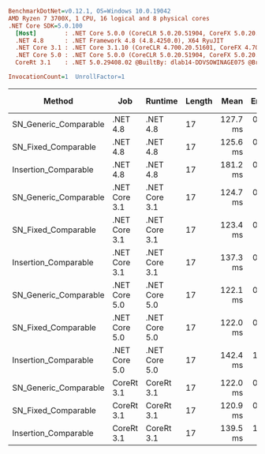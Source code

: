 ``` ini

BenchmarkDotNet=v0.12.1, OS=Windows 10.0.19042
AMD Ryzen 7 3700X, 1 CPU, 16 logical and 8 physical cores
.NET Core SDK=5.0.100
  [Host]        : .NET Core 5.0.0 (CoreCLR 5.0.20.51904, CoreFX 5.0.20.51904), X64 RyuJIT
  .NET 4.8      : .NET Framework 4.8 (4.8.4250.0), X64 RyuJIT
  .NET Core 3.1 : .NET Core 3.1.10 (CoreCLR 4.700.20.51601, CoreFX 4.700.20.51901), X64 RyuJIT
  .NET Core 5.0 : .NET Core 5.0.0 (CoreCLR 5.0.20.51904, CoreFX 5.0.20.51904), X64 RyuJIT
  CoreRt 3.1    : .NET 5.0.29408.02 @BuiltBy: dlab14-DDVSOWINAGE075 @Branch: master @Commit: 4ce1c21ac0d4d1a3b7f7a548214966f69ac9f199, X64 AOT

InvocationCount=1  UnrollFactor=1  

```
|                Method |           Job |       Runtime | Length |     Mean |   Error |  StdDev | Gen 0 | Gen 1 | Gen 2 | Allocated |
|---------------------- |-------------- |-------------- |------- |---------:|--------:|--------:|------:|------:|------:|----------:|
| SN_Generic_Comparable |      .NET 4.8 |      .NET 4.8 |     17 | 127.7 ms | 0.72 ms | 0.68 ms |     - |     - |     - |         - |
|   SN_Fixed_Comparable |      .NET 4.8 |      .NET 4.8 |     17 | 125.6 ms | 0.58 ms | 0.54 ms |     - |     - |     - |         - |
|  Insertion_Comparable |      .NET 4.8 |      .NET 4.8 |     17 | 181.2 ms | 0.50 ms | 0.45 ms |     - |     - |     - |         - |
| SN_Generic_Comparable | .NET Core 3.1 | .NET Core 3.1 |     17 | 124.7 ms | 0.55 ms | 0.51 ms |     - |     - |     - |         - |
|   SN_Fixed_Comparable | .NET Core 3.1 | .NET Core 3.1 |     17 | 123.4 ms | 0.46 ms | 0.43 ms |     - |     - |     - |         - |
|  Insertion_Comparable | .NET Core 3.1 | .NET Core 3.1 |     17 | 137.3 ms | 0.89 ms | 0.83 ms |     - |     - |     - |         - |
| SN_Generic_Comparable | .NET Core 5.0 | .NET Core 5.0 |     17 | 122.1 ms | 0.33 ms | 0.31 ms |     - |     - |     - |         - |
|   SN_Fixed_Comparable | .NET Core 5.0 | .NET Core 5.0 |     17 | 122.0 ms | 0.35 ms | 0.33 ms |     - |     - |     - |         - |
|  Insertion_Comparable | .NET Core 5.0 | .NET Core 5.0 |     17 | 142.4 ms | 1.65 ms | 1.54 ms |     - |     - |     - |         - |
| SN_Generic_Comparable |    CoreRt 3.1 |    CoreRt 3.1 |     17 | 122.0 ms | 0.26 ms | 0.22 ms |     - |     - |     - |         - |
|   SN_Fixed_Comparable |    CoreRt 3.1 |    CoreRt 3.1 |     17 | 120.9 ms | 0.43 ms | 0.40 ms |     - |     - |     - |         - |
|  Insertion_Comparable |    CoreRt 3.1 |    CoreRt 3.1 |     17 | 139.5 ms | 1.18 ms | 0.99 ms |     - |     - |     - |         - |
